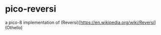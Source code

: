 # pico-reversi
a pico-8 implementation of (Reversi)[https://en.wikipedia.org/wiki/Reversi] (Othello)
